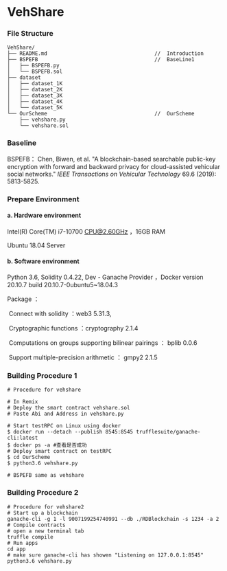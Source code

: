 # VehShare




### File Structure

```
VehShare/
├── README.md                                   //  Introduction
├── BSPEFB                                      //  BaseLine1
│   ├── BSPEFB.py
│   └── BSPEFB.sol
├── dataset
│   ├── dataset_1K
│   ├── dataset_2K
│   ├── dataset_3K
│   ├── dataset_4K
│   └── dataset_5K
└── OurScheme                                   //  OurScheme
    ├── vehshare.py
    └── vehshare.sol                                 
```



### Baseline

BSPEFB： Chen, Biwen, et al. "A blockchain-based searchable public-key encryption with forward and backward privacy for cloud-assisted vehicular social networks." *IEEE Transactions on Vehicular Technology* 69.6 (2019): 5813-5825.



### Prepare Environment

#### a. Hardware environment

 Intel(R) Core(TM) i7-10700 CPU@2.60GHz  ，16GB RAM

Ubuntu 18.04 Server

#### b. Software environment

Python 3.6, Solidity 0.4.22, Dev - Ganache Provider ，Docker version 20.10.7  build 20.10.7-0ubuntu5~18.04.3

Package ： 

​	Connect with solidity ：web3	5.31.3, 

​	Cryptographic functions ：cryptography	2.1.4

​	Computations on groups supporting bilinear pairings ： bplib	0.0.6

​	Support multiple-precision arithmetic ： gmpy2	2.1.5



### Building Procedure 1

```shell
# Procedure for vehshare

# In Remix
# Deploy the smart contract vehshare.sol
# Paste Abi and Address in vehshare.py

# Start testRPC on Linux using docker
$ docker run --detach --publish 8545:8545 trufflesuite/ganache-cli:latest
$ docker ps -a #查看是否成功
# Deploy smart contract on testRPC
$ cd OurScheme 
$ python3.6 vehshare.py

# BSPEFB same as vehshare
```


### Building Procedure 2
```shell
# Procedure for vehshare2
# Start up a blockchain
ganache-cli -g 1 -l 9007199254740991 --db ./RDBlockchain -s 1234 -a 2
# Compile contracts
# open a new terminal tab 
truffle compile
# Run apps
cd app
# make sure ganache-cli has showen "Listening on 127.0.0.1:8545"
python3.6 vehshare.py

```
